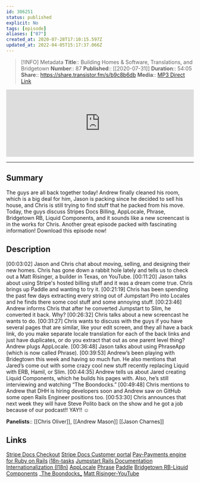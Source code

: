 ```yaml
---
id: 306251
status: published
explicit: No
tags: [episode]
aliases: ["87"]
created_at: 2020-07-28T17:10:15.597Z
updated_at: 2022-04-05T15:17:37.066Z
---
```


> [!INFO] Metadata
> **Title**:: Building Homes & Software, Translations, and Bridgetown
> **Number**:: 87
> **Published**:: [[2020-07-31]]
> **Duration**:: 54:05
> **Share**:: <https://share.transistor.fm/s/b9c8b6db>
> **Media**:: [MP3 Direct Link](https://dts.podtrac.com/redirect.mp3/media.transistor.fm/b9c8b6db/0aadb3bd.mp3)

<iframe width="100%" height="180" frameborder="no" scrolling="no" seamless src="https://share.transistor.fm/e/b9c8b6db/dark"></iframe>

---

## Summary

The guys are all back together today! Andrew finally cleaned his room, which is a big deal for him, Jason is packing since he decided to sell his house, and Chris is still trying to find stuff that he packed from his move. Today, the guys discuss Stripes Docs Billing, AppLocale, Phrase, Bridgetown RB, Liquid Components, and it sounds like a new screencast is in the works for Chris. Another great episode packed with fascinating information! Download this episode now!

## Description

[00:03:02] Jason and Chris chat about moving, selling, and designing their new homes. Chris has gone down a rabbit hole lately and tells us to check out a Matt Risinger, a builder in Texas, on YouTube.
[00:11:20] Jason talks about using Stripe's hosted billing stuff and it was a dream come true. Chris brings up Paddle and wanting to try it.
[00:21:19] Chris has been spending the past few days extracting every string out of Jumpstart Pro into Locales and he finds there some cool stuff and some annoying stuff.
[00:23:46] Andrew informs Chris that after he converted Jumpstart to Slim, he converted it back. Why?
[00:26:32] Chris talks about a new screencast he wants to do.
[00:31:27] Chris wants to discuss with the guys if you have several pages that are similar, like your edit screen, and they all have a back link, do you make separate locale translation for each of the back links and just have duplicates, or do you extract that out as one parent level thing? Andrew plugs AppLocale.
[00:36:48] Jason talks about using PhraseApp (which is now called Phrase).
[00:39:53] Andrew’s been playing with Bridegtown this week and having so much fun. He also mentions that Jared’s come out with some crazy cool new stuff recently replacing Liquid with ERB, Hamil, or Slim.
[00:44:35] Andrew tells us about Jared creating Liquid Components, which he builds his pages with. Also, he’s still interviewing and watching “The Boondocks.”
[00:49:48] Chris mentions to Andrew that DHH is hiring developers soon and Andrew saw on GitHub some open Rails Engineer positions too.
[00:53:30] Chris announces that next week they will have Steve Polito back on the show and he got a job because of our podcast!! YAY!! ☺

**Panelists**:: [[Chris Oliver]], [[Andrew Mason]]
[[Jason Charnes]]

## Links

[Stripe Docs Checkout](https://stripe.com/docs/payments/checkout)
[Stripe Docs Customer portal](https://stripe.com/docs/billing/subscriptions/customer-portal)
[Pay-Payments engine for Ruby on Rails](https://github.com/pay-rails/pay)
[i18n-tasks](https://github.com/glebm/i18n-tasks)
[Jumpstart Rails Documentation Internationalization (I18n)](https://jumpstartrails.com/docs/i18n)
[AppLocale](https://applocale.dev/)
[Phrase](https://phrase.com/)
[Paddle](https://paddle.com/)
[Bridgetown RB-Liquid Components](https://www.bridgetownrb.com/docs/components)
_[The Boondocks_](https://www.hbomax.com/series/urn:hbo:series:GXrMEtQ8sromBSgEAAAK1/?utm_id=sa%257c71700000067635031%257c58700005913428883%257cp54072946205&gclid=EAIaIQobChMIloH5ybLp6gIVRuDICh1AlA5CEAAYASAAEgJL6fD_BwE&gclsrc=aw.ds)
[Matt Risinger-YouTube](https://www.youtube.com/channel/UCFCTrfb1JUJjs3Im8OZDtBw)
